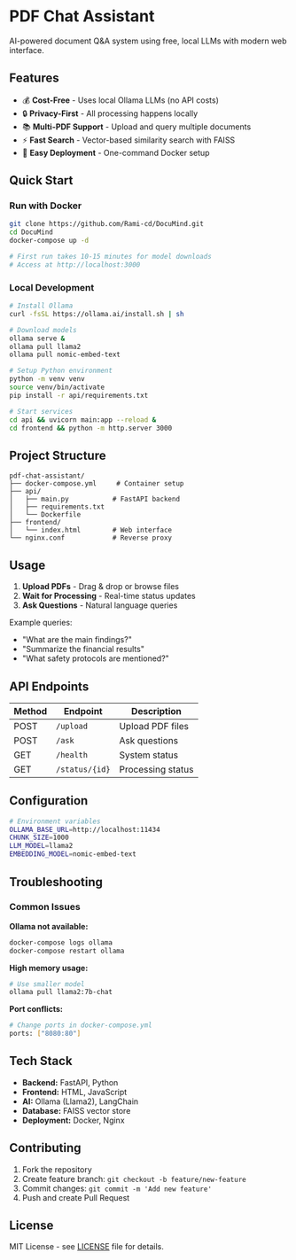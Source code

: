 # PDF Chat Assistant

AI-powered document Q&A system using free, local LLMs with modern web interface.

## Features

- 💰 **Cost-Free** - Uses local Ollama LLMs (no API costs)
- 🔒 **Privacy-First** - All processing happens locally
- 📚 **Multi-PDF Support** - Upload and query multiple documents
- ⚡ **Fast Search** - Vector-based similarity search with FAISS
- 🐳 **Easy Deployment** - One-command Docker setup

## Quick Start

### Run with Docker
```bash
git clone https://github.com/Rami-cd/DocuMind.git
cd DocuMind
docker-compose up -d

# First run takes 10-15 minutes for model downloads
# Access at http://localhost:3000
```

### Local Development
```bash
# Install Ollama
curl -fsSL https://ollama.ai/install.sh | sh

# Download models
ollama serve &
ollama pull llama2
ollama pull nomic-embed-text

# Setup Python environment
python -m venv venv
source venv/bin/activate
pip install -r api/requirements.txt

# Start services
cd api && uvicorn main:app --reload &
cd frontend && python -m http.server 3000
```

## Project Structure

```
pdf-chat-assistant/
├── docker-compose.yml     # Container setup
├── api/
│   ├── main.py           # FastAPI backend
│   ├── requirements.txt
│   └── Dockerfile
├── frontend/
│   └── index.html        # Web interface
└── nginx.conf            # Reverse proxy
```

## Usage

1. **Upload PDFs** - Drag & drop or browse files
2. **Wait for Processing** - Real-time status updates
3. **Ask Questions** - Natural language queries

Example queries:
- "What are the main findings?"
- "Summarize the financial results"
- "What safety protocols are mentioned?"

## API Endpoints

| Method | Endpoint | Description |
|--------|----------|-------------|
| POST | `/upload` | Upload PDF files |
| POST | `/ask` | Ask questions |
| GET | `/health` | System status |
| GET | `/status/{id}` | Processing status |

## Configuration

```bash
# Environment variables
OLLAMA_BASE_URL=http://localhost:11434
CHUNK_SIZE=1000
LLM_MODEL=llama2
EMBEDDING_MODEL=nomic-embed-text
```

## Troubleshooting

### Common Issues

**Ollama not available:**
```bash
docker-compose logs ollama
docker-compose restart ollama
```

**High memory usage:**
```bash
# Use smaller model
ollama pull llama2:7b-chat
```

**Port conflicts:**
```bash
# Change ports in docker-compose.yml
ports: ["8080:80"]
```

## Tech Stack

- **Backend:** FastAPI, Python
- **Frontend:** HTML, JavaScript
- **AI:** Ollama (Llama2), LangChain
- **Database:** FAISS vector store
- **Deployment:** Docker, Nginx

## Contributing

1. Fork the repository
2. Create feature branch: `git checkout -b feature/new-feature`
3. Commit changes: `git commit -m 'Add new feature'`
4. Push and create Pull Request

## License

MIT License - see [LICENSE](LICENSE) file for details.